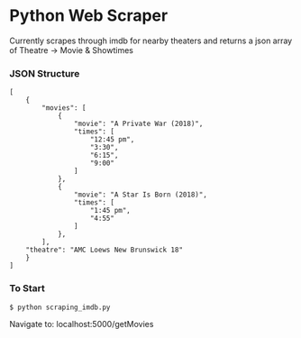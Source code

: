 # Python Web Scraper 
Currently scrapes through imdb for nearby theaters and returns a json array of Theatre -> Movie & Showtimes



### JSON Structure

```
[
    {
        "movies": [
            {
                "movie": "A Private War (2018)", 
                "times": [
                    "12:45 pm", 
                    "3:30", 
                    "6:15", 
                    "9:00"
                ]
            }, 
            {
                "movie": "A Star Is Born (2018)", 
                "times": [
                    "1:45 pm", 
                    "4:55"
                ]
            },
        ],
	"theatre": "AMC Loews New Brunswick 18"
    }
]
```

### To Start

```
$ python scraping_imdb.py
```
Navigate to: localhost:5000/getMovies
